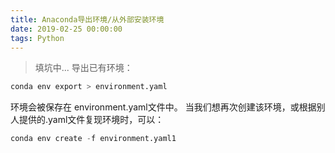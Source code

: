 ```yaml
---
title: Anaconda导出环境/从外部安装环境
date: 2019-02-25 00:00:00
tags: Python
---
```

> 填坑中...
导出已有环境：
``` py
conda env export > environment.yaml
```
环境会被保存在 environment.yaml文件中。
当我们想再次创建该环境，或根据别人提供的.yaml文件复现环境时，可以：
``` py
conda env create -f environment.yaml1
```